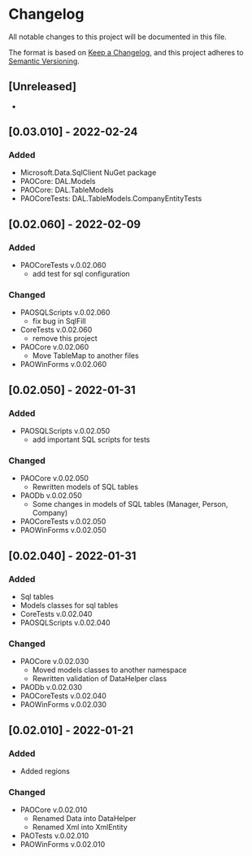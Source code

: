 # Changelog
All notable changes to this project will be documented in this file.

The format is based on [Keep a Changelog](https://keepachangelog.com/en/1.0.0/),
and this project adheres to [Semantic Versioning](https://semver.org/spec/v2.0.0.html).

## [Unreleased]
-

## [0.03.010] - 2022-02-24
### Added
- Microsoft.Data.SqlClient NuGet package
- PAOCore: DAL.Models
- PAOCore: DAL.TableModels
- PAOCoreTests: DAL.TableModels.CompanyEntityTests

## [0.02.060] - 2022-02-09
### Added
- PAOCoreTests v.0.02.060
  - add test for sql configuration
### Changed
- PAOSQLScripts v.0.02.060
  - fix bug in SqlFill
- CoreTests v.0.02.060
  - remove this project
- PAOCore v.0.02.060
  - Move TableMap to another files
- PAOWinForms v.0.02.060

## [0.02.050] - 2022-01-31
### Added
- PAOSQLScripts v.0.02.050
  - add important SQL scripts for tests
### Changed
- PAOCore v.0.02.050
  - Rewritten models of SQL tables
- PAODb v.0.02.050
  - Some changes in models of SQL tables (Manager, Person, Company)
- PAOCoreTests v.0.02.050
- PAOWinForms v.0.02.050

## [0.02.040] - 2022-01-31
### Added
- Sql tables
- Models classes for sql tables
- CoreTests v.0.02.040
- PAOSQLScripts v.0.02.040
### Changed
- PAOCore v.0.02.030
  - Moved models classes to another namespace
  - Rewritten validation of DataHelper class
- PAODb v.0.02.030
- PAOCoreTests v.0.02.040
- PAOWinForms v.0.02.030

## [0.02.010] - 2022-01-21
### Added
- Added regions
### Changed
- PAOCore v.0.02.010
  - Renamed Data into DataHelper
  - Renamed Xml into XmlEntity
- PAOTests v.0.02.010
- PAOWinForms v.0.02.010
